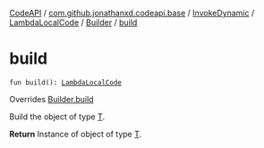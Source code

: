 [CodeAPI](../../../../index.md) / [com.github.jonathanxd.codeapi.base](../../../index.md) / [InvokeDynamic](../../index.md) / [LambdaLocalCode](../index.md) / [Builder](index.md) / [build](.)

# build

`fun build(): `[`LambdaLocalCode`](../index.md)

Overrides [Builder.build](../../../../com.github.jonathanxd.codeapi.builder/-builder/build.md)

Build the object of type [T](#).

**Return**
Instance of object of type [T](#).


